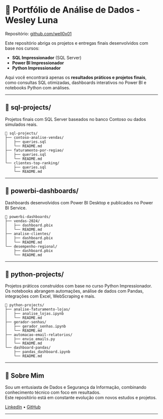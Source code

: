 # 📁 Portfólio de Análise de Dados - Wesley Luna

Repositório: [github.com/well0x01](https://github.com/well0x01)

Este repositório abriga os projetos e entregas finais desenvolvidos com base nos cursos:
- **SQL Impressionador** (SQL Server)
- **Power BI Impressionador**
- **Python Impressionador**

Aqui você encontrará apenas os **resultados práticos e projetos finais**, como consultas SQL otimizadas, dashboards interativos no Power BI e notebooks Python com análises.

---

## 📂 sql-projects/
Projetos finais com SQL Server baseados no banco Contoso ou dados simulados reais.

```
📁 sql-projects/
├── contoso-analise-vendas/
│   ├── queries.sql
│   └── README.md
├── faturamento-por-regiao/
│   ├── queries.sql
│   └── README.md
└── clientes-top-ranking/
    ├── queries.sql
    └── README.md
```

---

## 📂 powerbi-dashboards/
Dashboards desenvolvidos com Power BI Desktop e publicados no Power BI Service.

```
📁 powerbi-dashboards/
├── vendas-2024/
│   ├── dashboard.pbix
│   └── README.md
├── analise-clientes/
│   ├── dashboard.pbix
│   └── README.md
└── desempenho-regional/
    ├── dashboard.pbix
    └── README.md
```

---

## 📂 python-projects/
Projetos práticos construídos com base no curso Python Impressionador. Os notebooks abrangem automações, análise de dados com Pandas, integrações com Excel, WebScraping e mais.

```
📁 python-projects/
├── analise-faturamento-lojas/
│   ├── analise_lojas.ipynb
│   └── README.md
├── gerador-senhas/
│   ├── gerador_senhas.ipynb
│   └── README.md
├── automacao-email-relatorios/
│   ├── envio_emails.py
│   └── README.md
└── dashboard-pandas/
    ├── pandas_dashboard.ipynb
    └── README.md
```


---

## 📌 Sobre Mim

Sou um entusiasta de Dados e Segurança da Informação, combinando conhecimento técnico com foco em resultados.  
Este repositório está em constante evolução com novos estudos e projetos.

[LinkedIn](https://www.linkedin.com/in/well0x01) • [GitHub](https://github.com/well0x01)

---
